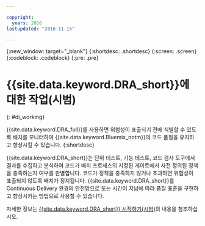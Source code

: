```yaml
---

copyright:
  years: 2016
lastupdated: "2016-11-15"

---
```


{:new_window: target="_blank"}
{:shortdesc: .shortdesc}
{:screen: .screen}
{:codeblock: .codeblock}
{:pre: .pre}

# {{site.data.keyword.DRA_short}}에 대한 작업(시범)
{: #di_working}

{{site.data.keyword.DRA_full}}를 사용하면 위험성이 표출되기 전에 식별할 수 있도록 배치를 모니터하여 {{site.data.keyword.Bluemix_notm}}의 코드 품질을 유지하고 향상시킬 수 있습니다.
{:shortdesc}

{{site.data.keyword.DRA_short}}는 단위 테스트, 기능 테스트, 코드 검사 도구에서 결과를 수집하고 분석하여 코드가 배치 프로세스의 지정된 게이트에서 사전 정의된 정책을 충족하는지 여부를 판별합니다. 코드가 정책을 충족하지 않거나 초과하면 위험성이 표출되지 않도록 배치가 정지됩니다. {{site.data.keyword.DRA_short}}를 Continuous Delivery 환경의 안전망으로 또는 시간이 지남에 따라 품질 표준을 구현하고 향상시키는 방법으로 사용할 수 있습니다. 

자세한 정보는 [{{site.data.keyword.DRA_short}} 시작하기(시범)](/docs/services/DevOpsInsights/index.html)의 내용을 참조하십시오.
